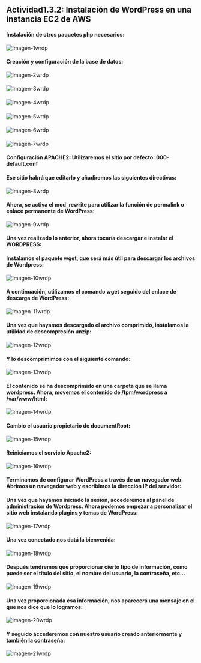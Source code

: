 ## Actividad1.3.2: Instalación de WordPress en una instancia EC2 de AWS

#### Instalación de otros paquetes php necesarios:
![Imagen-1wrdp](img/Paso1.PNG)
#### Creación y configuración de la base de datos:
![Imagen-2wrdp](img/Paso2.PNG)
####
![Imagen-3wrdp](img/Paso2.2.PNG)
####
![Imagen-4wrdp](img/Paso2.3.PNG)
####
![Imagen-5wrdp](img/Paso2.4.PNG)
####
![Imagen-6wrdp](img/Paso2.5.PNG)
####
![Imagen-7wrdp](img/Paso2.6.PNG)
#### Configuración APACHE2: Utilizaremos el sitio por defecto: 000-default.conf 
#### Ese sitio habrá que editarlo y añadiremos las siguientes directivas:
![Imagen-8wrdp](img/Paso3.PNG)
#### Ahora, se activa el mod_rewrite para utilizar la función de permalink o enlace permanente de WordPress:
![Imagen-9wrdp](img/Captura%20restart%20buena3.2.PNG)
#### Una vez realizado lo anterior, ahora tocaría descargar e instalar el WORDPRESS:
#### Instalamos el paquete wget, que será más útil para descargar los archivos de Wordpress:
![Imagen-10wrdp](img/Paso4.1.PNG)
#### A continuación, utilizamos el comando wget seguido del enlace de descarga de WordPress:
![Imagen-11wrdp](img/Paso4.2.PNG)
#### Una vez que hayamos descargado el archivo comprimido, instalamos la utilidad de descompresión unzip:
![Imagen-12wrdp](img/Paso4.3.PNG)
#### Y lo descomprimimos con el siguiente comando:
![Imagen-13wrdp](img/Paso4.4.PNG)
#### El contenido se ha descomprimido en una carpeta que se llama wordpress. Ahora, movemos el contenido de /tpm/wordpress a /var/www/html:
![Imagen-14wrdp](img/Paso4.5.PNG)
#### Cambio el usuario propietario de documentRoot:
![Imagen-15wrdp](img/Paso4_Cambio_Usuario.PNG)
#### Reiniciamos el servicio Apache2:
![Imagen-16wrdp](img/Paso4_Reinicio_Servicio.PNG)
#### Terminamos de configurar WordPress a través de un navegador web. Abrimos un navegador web y escribimos la dirección IP del servidor:
#### Una vez que hayamos iniciado la sesión, accederemos al panel de administración de Wordpress. Ahora podemos empezar a personalizar el sitio web instalando plugins y temas de WordPress:
![Imagen-17wrdp](img/Paso4.7.PNG)
#### Una vez conectado nos datá la bienvenida:
![Imagen-18wrdp](img/Paso4.6.PNG)
#### Después tendremos que proporcionar cierto tipo de información, como puede ser el título del sitio, el nombre del usuario, la contraseña, etc...
![Imagen-19wrdp](img/Paso4.8.PNG)
#### Una vez proporcionada esa información, nos aparecerá una mensaje en el que nos dice que lo logramos:
![Imagen-20wrdp](img/Paso4.9.PNG)
#### Y seguido accederemos con nuestro usuario creado anteriormente y también la contraseña:
![Imagen-21wrdp](img/Paso4.10.PNG)



